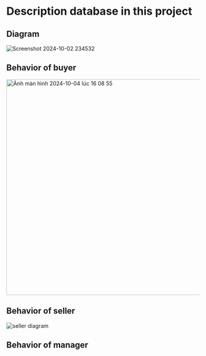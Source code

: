 # Description database in this project
## Diagram
![Screenshot 2024-10-02 234532](https://github.com/user-attachments/assets/6f9d1806-9b10-4d96-ae4b-63ad9ca2da61)

## Behavior of buyer
<img width="563" alt="Ảnh màn hình 2024-10-04 lúc 16 08 55" src="https://github.com/user-attachments/assets/1d2be5a0-2162-48b2-a9cb-e68279e295f4">

## Behavior of seller
![seller diagram](https://github.com/user-attachments/assets/05b0d10c-b8cf-46df-bdf4-9fd3508f8e69)

## Behavior of manager
